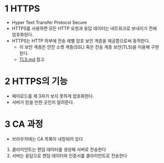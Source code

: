 # 1 HTTPS

- Hyper Text Transfer Protocol Secure
- HTTPS를 사용하면 모든 HTTP 요청과 응답 데이터는 네트워크로 보내지기 전에 암호화된다.
- HTTPS는 HTTP 하부에 전송 레벨 암호 보안 계층을 제공함으로써 동작한다.
  - 이 보안 계층은 안전 소켓 계층(SSL) 혹은 전송 계층 보안(TLS)을 이용해 구현된다.
  -  [TLS.md](../../TLS/TLS.md) 참고




# 2 HTTPS의 기능

- 페이로드를 제 3자가 보지 못하게 암호화한다.
- 서버가 믿을 만한 곳인지 알려준다.



# 3 CA 과정

- 브라우저에는 CA 목록이 내장되어 있다



1. 클라이언트는 랜덤 데이터를 생성해 서버로 전송한다
2. 서버는 응답으로 랜덤 데이터와 인증서를 클라이언트로 전송한다